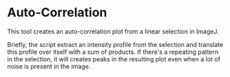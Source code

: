 # Auto-Correlation

This tool creates an auto-correlation plot from a linear selection in ImageJ.

Briefly, the script extract an intensity profile from the selection and translate this profile over itself with a sum of products. If there's a repeating pattern in the selection, it will creates peaks in the resulting plot even when a lot of noise is present in the image.
